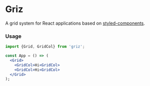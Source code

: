 # Griz
A grid system for React applications based on [styled-components](https://www.styled-components.com).

### Usage
```jsx
import {Grid, GridCol} from 'griz';

const App = () => (
  <Grid>
    <GridCol>Hi<GridCol>
    <GridCol>Hi<GridCol>
  </Grid>
);
```

